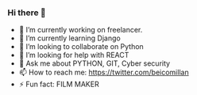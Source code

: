 ### Hi there 👋




- 🔭 I’m currently working on  freelancer.
- 🌱 I’m currently learning Django
- 👯 I’m looking to collaborate on Python
- 🤔 I’m looking for help with REACT
- 💬 Ask me about PYTHON, GIT, Cyber security
- 📫 How to reach me: https://twitter.com/beicomillan
- ⚡ Fun fact: FILM MAKER

